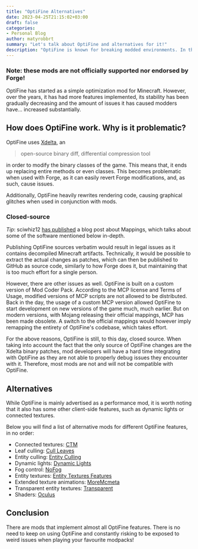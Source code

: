 ```yaml
---
title: "OptiFine Alternatives"
date: 2023-04-25T21:15:02+03:00
draft: false
categories:
- Personal Blog
author: matyrobbrt
summary: "Let's talk about OptiFine and alternatives for it!"
description: "OptiFine is known for breaking modded environments. In this post, we'll talk about some alternatives to it."
---
```

### Note: these mods are not officially supported nor endorsed by Forge!

OptiFine has started as a simple optimization mod for Minecraft. However, over the years, it has had more features implemented, its stability has been gradually decreasing and the amount of issues it has caused modders have... increased substantially.

## How does OptiFine work. Why is it problematic?
OptiFine uses [Xdelta](http://xdelta.org/), an
> open-source binary diff, differential compression tool

in order to modify the binary classes of the game. This means that, it ends up replacing entire methods or even classes. This becomes problematic when used with Forge, as it can easily revert Forge modifications, and, as such, cause issues.

Additionally, OptiFine heavily rewrites rendering code, causing graphical glitches when used in conjunction with mods.

### Closed-source
*Tip*: sciwhiz12 [has published](../../sciwhiz12/what-are-mappings/) a blog post about Mappings, which talks about some of the software mentioned below in-depth.

Publishing OptiFine sources verbatim would result in legal issues as it contains decompiled Minecraft artifacts. Technically, it would be possible to extract the actual changes as patches, which can then be published to GitHub as source code, similarly to how Forge does it, but maintaining that is too much effort for a single person.

However, there are other issues as well. OptiFine is built on a custom version of Mod Coder Pack. According to the MCP license and Terms of Usage, modified versions of MCP scripts are not allowed to be distributed.
Back in the day, the usage of a custom MCP version allowed OptiFine to start development on new versions of the game much, much earlier. But on modern versions, with Mojang releasing their official mappings,
MCP has been made obsolete. A switch to the official mappings would however imply remapping the entirety of OptiFine's codebase, which takes effort.

For the above reasons, OptiFine is still, to this day, closed source. When taking into account the fact that the only source of OptiFine changes are the Xdelta binary patches, mod developers will have a hard time integrating with OptiFine as they are not able to properly debug issues they encounter with it. Therefore, most mods are not and will not be compatible with OptiFine.

## Alternatives
While OptiFine is mainly advertised as a performance mod, it is worth noting that it also has some other client-side features, such as dynamic lights or connected textures.

Below you will find a list of alternative mods for different OptiFine features, in no order:

- Connected textures: [CTM](https://www.curseforge.com/minecraft/mc-mods/ctm)
- Leaf culling: [Cull Leaves](https://www.curseforge.com/minecraft/mc-mods/cull-leaves)
- Entity culling: [Entity Culling](https://www.curseforge.com/minecraft/mc-mods/entityculling)
- Dynamic lights: [Dynamic Lights](https://www.curseforge.com/minecraft/mc-mods/dynamic-lights)
- Fog control: [NoFog](https://www.curseforge.com/minecraft/mc-mods/nofog)
- Entity textures: [Entity Textures Features](https://www.curseforge.com/minecraft/mc-mods/entity-texture-features-fabric)
- Extended texture animations: [MoreMcmeta](https://www.curseforge.com/minecraft/mc-mods/moremcmeta)
- Transparent entity textures: [Transparent](https://www.curseforge.com/minecraft/mc-mods/transparent)
- Shaders: [Oculus](https://www.curseforge.com/minecraft/mc-mods/oculus)

## Conclusion
There are mods that implement almost all OptiFine features. There is no need to keep on using OptiFine and constantly risking to be exposed to weird issues when playing your favourite modpacks!

